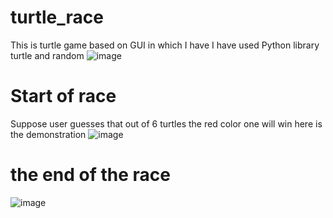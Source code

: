 # turtle_race 
This is turtle game based on GUI in which I have I have used  Python library turtle  and random
![image](https://user-images.githubusercontent.com/68627259/121815451-40d72600-cc94-11eb-8eec-24de17c5b6fd.png)
# Start of race
Suppose user guesses that out of 6 turtles the red color one will win
here is the demonstration
![image](https://user-images.githubusercontent.com/68627259/121815725-6e709f00-cc95-11eb-979d-42e14b9d9d78.png)
# the end of the race 
![image](https://user-images.githubusercontent.com/68627259/121815778-bd1e3900-cc95-11eb-9471-4984826cc95b.png)




